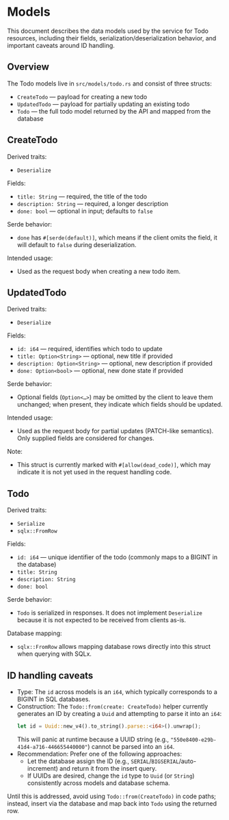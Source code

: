 # Models

This document describes the data models used by the service for Todo resources, including their fields, serialization/deserialization behavior, and important caveats around ID handling.

## Overview

The Todo models live in `src/models/todo.rs` and consist of three structs:
- `CreateTodo` — payload for creating a new todo
- `UpdatedTodo` — payload for partially updating an existing todo
- `Todo` — the full todo model returned by the API and mapped from the database

## CreateTodo

Derived traits:
- `Deserialize`

Fields:
- `title: String` — required, the title of the todo
- `description: String` — required, a longer description
- `done: bool` — optional in input; defaults to `false`

Serde behavior:
- `done` has `#[serde(default)]`, which means if the client omits the field, it will default to `false` during deserialization.

Intended usage:
- Used as the request body when creating a new todo item.

## UpdatedTodo

Derived traits:
- `Deserialize`

Fields:
- `id: i64` — required, identifies which todo to update
- `title: Option<String>` — optional, new title if provided
- `description: Option<String>` — optional, new description if provided
- `done: Option<bool>` — optional, new done state if provided

Serde behavior:
- Optional fields (`Option<…>`) may be omitted by the client to leave them unchanged; when present, they indicate which fields should be updated.

Intended usage:
- Used as the request body for partial updates (PATCH-like semantics). Only supplied fields are considered for changes.

Note:
- This struct is currently marked with `#[allow(dead_code)]`, which may indicate it is not yet used in the request handling code.

## Todo

Derived traits:
- `Serialize`
- `sqlx::FromRow`

Fields:
- `id: i64` — unique identifier of the todo (commonly maps to a BIGINT in the database)
- `title: String`
- `description: String`
- `done: bool`

Serde behavior:
- `Todo` is serialized in responses. It does not implement `Deserialize` because it is not expected to be received from clients as-is.

Database mapping:
- `sqlx::FromRow` allows mapping database rows directly into this struct when querying with SQLx.

## ID handling caveats

- Type: The `id` across models is an `i64`, which typically corresponds to a BIGINT in SQL databases.
- Construction: The `Todo::from(create: CreateTodo)` helper currently generates an ID by creating a `Uuid` and attempting to parse it into an `i64`:
  ```rust
  let id = Uuid::new_v4().to_string().parse::<i64>().unwrap();
  ```
  This will panic at runtime because a UUID string (e.g., `"550e8400-e29b-41d4-a716-446655440000"`) cannot be parsed into an `i64`.
- Recommendation: Prefer one of the following approaches:
  - Let the database assign the ID (e.g., `SERIAL`/`BIGSERIAL`/auto-increment) and return it from the insert query.
  - If UUIDs are desired, change the `id` type to `Uuid` (or `String`) consistently across models and database schema.

Until this is addressed, avoid using `Todo::from(CreateTodo)` in code paths; instead, insert via the database and map back into `Todo` using the returned row.

